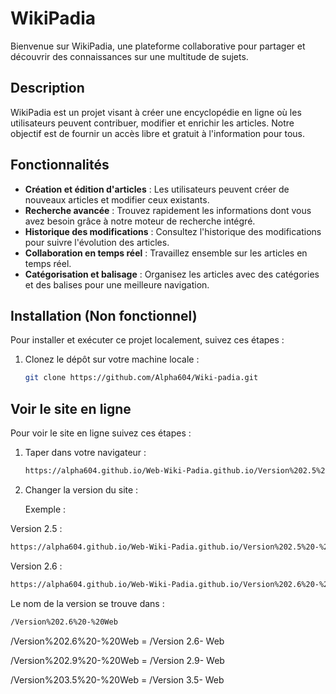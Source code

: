 # WikiPadia

Bienvenue sur WikiPadia, une plateforme collaborative pour partager et découvrir des connaissances sur une multitude de sujets.

## Description

WikiPadia est un projet visant à créer une encyclopédie en ligne où les utilisateurs peuvent contribuer, modifier et enrichir les articles. Notre objectif est de fournir un accès libre et gratuit à l'information pour tous.

## Fonctionnalités

- **Création et édition d'articles** : Les utilisateurs peuvent créer de nouveaux articles et modifier ceux existants.
- **Recherche avancée** : Trouvez rapidement les informations dont vous avez besoin grâce à notre moteur de recherche intégré.
- **Historique des modifications** : Consultez l'historique des modifications pour suivre l'évolution des articles.
- **Collaboration en temps réel** : Travaillez ensemble sur les articles en temps réel.
- **Catégorisation et balisage** : Organisez les articles avec des catégories et des balises pour une meilleure navigation.

## Installation (Non fonctionnel)

Pour installer et exécuter ce projet localement, suivez ces étapes :

1. Clonez le dépôt sur votre machine locale :
   ```bash
   git clone https://github.com/Alpha604/Wiki-padia.git

## Voir le site en ligne

Pour voir le site en ligne suivez ces étapes :

1. Taper dans votre navigateur :
   ```bash
   https://alpha604.github.io/Web-Wiki-Padia.github.io/Version%202.5%20-%20Web/accueil.html

2. Changer la version du site :

   Exemple :

Version 2.5 :
   ```bash
   https://alpha604.github.io/Web-Wiki-Padia.github.io/Version%202.5%20-%20Web/accueil.html
   ```

Version 2.6 :
   ```bash
   https://alpha604.github.io/Web-Wiki-Padia.github.io/Version%202.6%20-%20Web/accueil.html
   ```

Le nom de la version se trouve dans : 
   
   ```bash
   /Version%202.6%20-%20Web
   ```
   /Version%202.6%20-%20Web = /Version 2.6- Web
   
   /Version%202.9%20-%20Web = /Version 2.9- Web
   
   /Version%203.5%20-%20Web = /Version 3.5- Web
